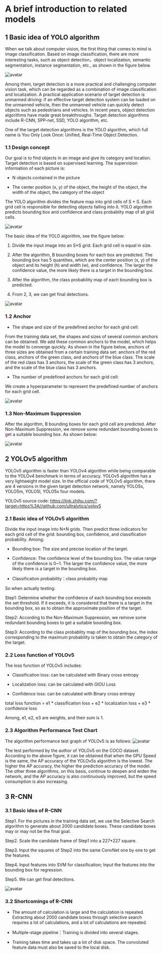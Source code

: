 # A brief introduction to related models

## 1 Basic idea of YOLO algorithm

When we talk about computer vision, the first thing that comes to mind is image classification. Based on image
classification, there are more interesting tasks, such as object detection，object localization, semantic segmentation,
instance segmentation, etc., as shown in the figure below.

![avatar](./pic/pic01.png)

Among them, target detection is a more practical and challenging computer vision task, which can be regarded as a
combination of image classification and localization.
A practical application scenario of target detection is unmanned driving: if an effective target detection system can be
loaded on the unmanned vehicle, then the unmanned vehicle can quickly detect objects such as pedestrians and vehicles.
In recent years, object detection algorithms have made great breakthroughs. Target detection algorithms include R-CNN,
SPP-net, SSD, YOLO algorithm, etc.

One of the target detection algorithms is
the YOLO algorithm, which full name is You Only Look Once: Unified, Real-Time Object
Detection.

### 1.1 Design concept

Our goal is to find objects in an image and give its category and location. Target detection is based on supervised
learning. The supervision information of each picture is:

- N objects contained in the picture

- The center position (x, y) of the object, the height of the object, the width of the object, the category of the
  object

The YOLO algorithm divides the feature map into grid cells of S * S.
Each grid cell is responsible for detecting objects falling into it.
YOLO algorithm predicts bounding box and confidence and class probablity map of all grid cells.

![avatar](./pic/pic02.png)

The basic idea of the YOLO algorithm, see the figure below:

1. Divide the input image into an S*S grid. Each grid cell is equal in size.

2. After the algorithm, B bounding boxes for each box are predicted.
   The bounding box has 5 quantities, which are the center position (x, y) of the object and its height (h)
   and width (w), and confidence.
   The larger the confidence value, the more likely there is a target in the bounding box.

3. After the algorithm, the class probability map of each bounding box is predicted.

4. From 2, 3, we can get final detections.

![avatar](./pic/pic03.png)

### 1.2 Anchor

- The shape and size of the predefined anchor for each grid cell:

From the training data set, the shapes and sizes of several common anchors can be obtained. We add these common anchors
to the model, which helps the model to converge quickly. As shown in the figure below, anchors of three sizes are
obtained from a certain training data set: anchors of the red
class, anchors of the green class, and anchors of the blue class. The scale of the red class has 3 anchors, the scale of
the green class has 3 anchors, and the scale of the blue class
has 3 anchors.

- The number of predefined anchors for each grid cell:

We create a hyperparameter to represent the predefined number of anchors for each grid cell.

![avatar](./pic/pic04.png)

### 1.3 Non-Maximum Suppression

After the algorithm, B bounding boxes for each grid cell are predicted. After Non-Maximum Suppression, we remove some
redundant bounding boxes to get a suitable bounding box. As shown below:

![avatar](./pic/pic05.png)

## 2 YOLOv5 algorithm

YOLOv5 algorithm is faster than YOLOv4 algorithm while being comparable to the YOLOv4 benchmark in terms of accuracy.
YOLOv5 algorithm has a very lightweight model size. In the official code of YOLOv5 algorithm, there are 4 versions in
the given target detection network, namely YOLO5s,
YOLO5m, YOLO5l, YOLO5x four models.

YOLOv5 source code: https://link.zhihu.com/?target=https%3A//github.com/ultralytics/yolov5

### 2.1 Basic idea of YOLOv5 algorithm

Divide the input image into N*N grids. Then predict three indicators for each grid cell of the grid: bounding box,
confidence, and classification probability. Among:

- Bounding box: The size and precise location of the target.

- Confidence: The confidence level of the bounding box. The value range of the confidence is 0~1. The larger the
  confidence value, the more
  likely there is a target in the bounding box.

- Classification probability：class probablity map

So when actually testing:

Step1: Determine whether the confidence of each bounding box exceeds the set threshold. If it exceeds, it is considered
that there is a target in the bounding box, so as to obtain the approximate position of the target.

Step2: According to the Non-Maximum Suppression, we remove some redundant bounding boxes to get a suitable bounding box.

Step3: According to the class probablity map of the bounding box, the index corresponding to the maximum probability is
taken to obtain the category of the target.

### 2.2 Loss function of YOLOv5

The loss function of YOLOv5 includes:

- Classification loss: can be calculated with Binary cross entropy

- Localization loss: can be calculated with GIOU Loss

- Confidence loss: can be calculated with Binary cross entropy

total loss function = e1 * classification loss + e2 * localization loss + e3 * confidence loss

Among, e1, e2, e3 are weights, and their sum is 1.

### 2.3 Algorithm Performance Test Chart

The algorithm performance test graph of YOLOv5 is as follows:
![avatar](./pic/pic06.png)

The test performed by the author of YOLOv5 on the COCO dataset. According to the above figure, it can be obtained that
when the GPU Speed is the same, the AP accuracy of the YOLOv5s algorithm is the lowest. The higher the AP accuracy, the
higher the prediction accuracy of the model. The
other three algorithms, on this basis, continue to deepen and widen the network, and the AP accuracy is also
continuously improved, but the speed consumption is also increasing.

## 3 R-CNN

### 3.1 Basic idea of R-CNN

Step1. For the pictures in the training data set, we use the Selective Search algorithm to generate about 2000 candidate
boxes. These
candidate boxes may or may not be the final goal.

Step2. Scale the candidate frame of Step1 into a 227*227 square.

Step3. Input the squares of Step2 into the same ConvNet one by one to get the features.

Step4. Input features into SVM for classification; Input the features into the bounding box for regression.

Step5. We can get final detections.

![avatar](./pic/pic07.png)

### 3.2 Shortcomings of R-CNN

- The amount of calculation is large and the calculation is repeated. Extracting about 2000 candidate boxes through
  selective search requires a lot of calculations, and a lot of calculations are repeated.

- Multiple-stage pipeline：Training is divided into several stages.

- Training takes time and takes up a lot of disk space. The convoluted feature data must also be saved to the local
  disk.




























